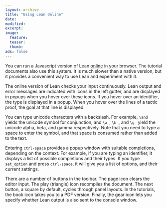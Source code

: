 ```yaml
---
layout: archive
title: "Using Lean Online"
date:
modified:
excerpt:
image:
  feature:
  teaser:
  thumb:
ads: false
---
```


You can run a Javascript version of Lean [online](https://leanprover.github.io/live/) in your browser. The tutorial documents also use this system. It is much slower than a native version, but it provides a convenient way to use Lean and experiment with it.

The online version of Lean checks your input continuously. Lean output and error messages are indicated with icons in the left gutter, and are displayed in popups when you hover over these icons. If you hover over an identifier, the type is displayed in a popup. When you hover over the lines of a tactic proof, the goal at that line is displayed.

You can type unicode characters with a backslash. For example, `\and ` yields the unicode symbol for conjunction, and `\a `, `\b `, and `\g ` yield the unicode alpha, beta, and gamma respectively. Note that you need to type a space to enter the symbol, and that space is consumed rather than added to the text.

Entering `ctrl-space` provides a popup window with suitable completions, depending on the context. For example, if you are typing an identifier, it displays a list of possible completions and their types. If you type `set_option` and press `ctrl-space`, it will give you a list of options, and their current settings.

There are a number of buttons in the toolbar. The page icon clears the editor input. The play (triangle) icon recompiles the document. The next button, a square by default, cycles through panel layouts. In the tutorials, the book icon takes you to a PDF version. Finally, the gear icon lets you specify whether Lean output is also sent to the console window.

